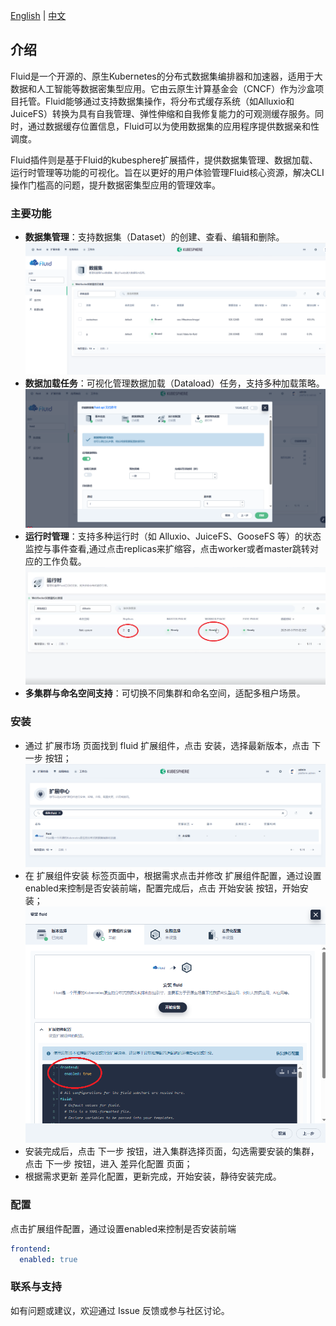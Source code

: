 [English](/docs/en/index.md) | [中文](/docs/zh/index.md)

## 介绍

Fluid是一个开源的、原生Kubernetes的分布式数据集编排器和加速器，适用于大数据和人工智能等数据密集型应用。它由云原生计算基金会（CNCF）作为沙盒项目托管。Fluid能够通过支持数据集操作，将分布式缓存系统（如Alluxio和JuiceFS）转换为具有自我管理、弹性伸缩和自我修复能力的可观测缓存服务。同时，通过数据缓存位置信息，Fluid可以为使用数据集的应用程序提供数据亲和性调度。

Fluid插件则是基于Fluid的kubesphere扩展插件，提供数据集管理、数据加载、运行时管理等功能的可视化。旨在以更好的用户体验管理Fluid核心资源，解决CLI操作门槛高的问题，提升数据密集型应用的管理效率。

### 主要功能

- **数据集管理**：支持数据集（Dataset）的创建、查看、编辑和删除。
![datasetlist.png](/docs/images/datasetlist.png)
- **数据加载任务**：可视化管理数据加载（Dataload）任务，支持多种加载策略。
![dataloadconfig.png](/docs/images/dataloadconfig.png)
- **运行时管理**：支持多种运行时（如 Alluxio、JuiceFS、GooseFS 等）的状态监控与事件查看,通过点击replicas来扩缩容，点击worker或者master跳转对应的工作负载。
![rumtime.png](/docs/images/rumtime.png)
- **多集群与命名空间支持**：可切换不同集群和命名空间，适配多租户场景。

### 安装

- 通过 扩展市场 页面找到 fluid 扩展组件，点击 安装，选择最新版本，点击 下一步 按钮；
![extensioncentor.png](/docs/images/extensioncentor.png)
- 在 扩展组件安装 标签页面中，根据需求点击并修改 扩展组件配置，通过设置enabled来控制是否安装前端，配置完成后，点击 开始安装 按钮，开始安装；
![fluidinstallconfig.png](/docs/images/fluidinstallconfig.png)
- 安装完成后，点击 下一步 按钮，进入集群选择页面，勾选需要安装的集群，点击 下一步 按钮，进入 差异化配置 页面；
- 根据需求更新 差异化配置，更新完成，开始安装，静待安装完成。

### 配置

点击扩展组件配置，通过设置enabled来控制是否安装前端
```yaml
frontend:
  enabled: true
```

### 联系与支持

如有问题或建议，欢迎通过 Issue 反馈或参与社区讨论。
